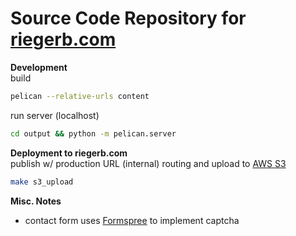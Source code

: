 # Source Code Repository for [riegerb.com](http://riegerb.com)   
    
__Development__    
build  
```sh  
pelican --relative-urls content  
```  
   
run server (localhost)   
```sh
cd output && python -m pelican.server   
```  
   
__Deployment to riegerb.com__  
publish w/ production URL (internal) routing and upload to [AWS S3](http://riegerb.com.s3-website-us-west-2.amazonaws.com)  
```sh
make s3_upload
```
   
__Misc. Notes__  
- contact form uses [Formspree](https://formspree.io/) to implement captcha  
